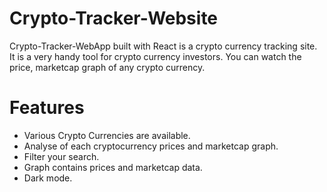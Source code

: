 # Crypto-Tracker-Website
Crypto-Tracker-WebApp built with React is a crypto currency tracking site. It is a very handy tool for crypto currency investors. You can watch the price, marketcap graph of any crypto currency.

# Features
- Various Crypto Currencies are available.
- Analyse of each cryptocurrency prices and marketcap graph.
- Filter your search.
- Graph contains prices and marketcap data.
- Dark mode.
